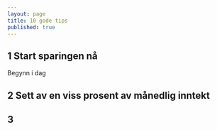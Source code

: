 ```yaml
---
layout: page
title: 10 gode tips
published: true
---
```




## 1 Start sparingen nå
Begynn i dag

## 2 Sett av en viss prosent av månedlig inntekt

## 3 

